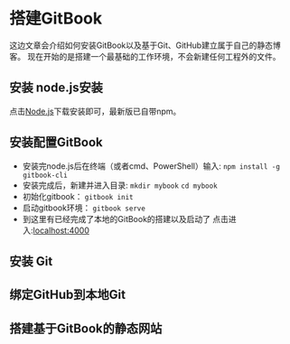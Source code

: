 # 搭建GitBook
 这边文章会介绍如何安装GitBook以及基于Git、GitHub建立属于自己的静态博客。
 现在开始的是搭建一个最基础的工作环境，不会新建任何工程外的文件。

## 安装 node.js安装 
 点击[Node.js](https://nodejs.org)下载安装即可，最新版已自带npm。

## 安装配置GitBook 
* 安装完node.js后在终端（或者cmd、PowerShell）输入:
 `npm install -g gitbook-cli`
* 安装完成后，新建并进入目录:
 `mkdir mybook`
 `cd mybook`
* 初始化gitbook：
 `gitbook init`
* 启动gitbook环境：
 `gitbook serve`
* 到这里有已经完成了本地的GitBook的搭建以及启动了
  点击进入:[localhost:4000](http://localhost:4000)

## 安装 Git 
 
## 绑定GitHub到本地Git 

## 搭建基于GitBook的静态网站
